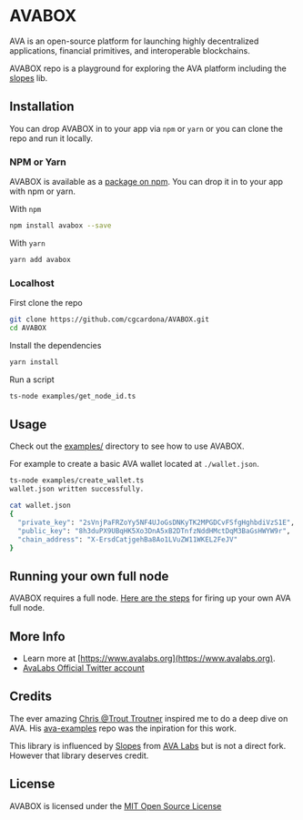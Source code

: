 # AVABOX

AVA is an open-source platform for launching highly decentralized applications, financial primitives, and interoperable blockchains.

AVABOX repo is a playground for exploring the AVA platform including the [slopes](https://github.com/ava-labs/slopes) lib.

## Installation

You can drop AVABOX in to your app via `npm` or `yarn` or you can clone the repo and run it locally.

### NPM or Yarn

AVABOX is available as a [package on npm](https://www.npmjs.com/package/avabox). You can drop it in to your app with npm or yarn.

With `npm`

```bash
npm install avabox --save
```

With `yarn`

```bash
yarn add avabox
```

### Localhost

First clone the repo

```bash
git clone https://github.com/cgcardona/AVABOX.git
cd AVABOX
```

Install the dependencies

```bash
yarn install
```

Run a script

```bash
ts-node examples/get_node_id.ts
```

## Usage

Check out the [examples/](examples/) directory to see how to use AVABOX.

For example to create a basic AVA wallet located at `./wallet.json`.

```bash
ts-node examples/create_wallet.ts
wallet.json written successfully.

cat wallet.json
{
  "private_key": "2sVnjPaFRZoYy5NF4UJoGsDNKyTK2MPGDCvFSfgHghbdiVzS1E",
  "public_key": "8h3duPX9UBqHK5Xo3DnA5xB2DTnfzNddHMctDqM3BaGsHWYW9r",
  "chain_address": "X-ErsdCatjgehBa8Ao1LVuZW11WKEL2FeJV"
}
```

## Running your own full node

AVABOX requires a full node. [Here are the steps](https://gist.github.com/cgcardona/4a5c9d0dbe7fdbe6ffce77fa05e9e580) for firing up your own AVA full node.

## More Info

- Learn more at [https://www.avalabs.org](https://www.avalabs.org).
- [AvaLabs Official Twitter account](https://twitter.com/avalabsofficial)

## Credits

The ever amazing [Chris @Trout Troutner](https://twitter.com/christroutner) inspired me to do a deep dive on AVA. His [ava-examples](https://github.com/christroutner/ava-examples) repo was the inpiration for this work.

This library is influenced by [Slopes](https://github.com/ava-labs/slopes) from [AVA Labs](https://www.avalabs.org) but is not a direct fork. However that library deserves credit.

## License

AVABOX is licensed under the [MIT Open Source License](./LICENSE)